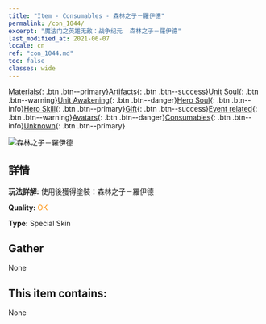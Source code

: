 ```yaml
---
title: "Item - Consumables - 森林之子－羅伊德"
permalink: /con_1044/
excerpt: "魔法门之英雄无敌：战争纪元  森林之子－羅伊德"
last_modified_at: 2021-06-07
locale: cn
ref: "con_1044.md"
toc: false
classes: wide
---
```

 [Materials](/ItemsCN/){: .btn .btn--primary}[Artifacts](/ItemsCN/Artifacts/){: .btn .btn--success}[Unit Soul](/ItemsCN/UnitSoul/){: .btn .btn--warning}[Unit Awakening](/ItemsCN/UnitAwakening/){: .btn .btn--danger}[Hero Soul](/ItemsCN/HeroSoul/){: .btn .btn--info}[Hero Skill](/ItemsCN/HeroSkill/){: .btn .btn--primary}[Gift](/ItemsCN/Gift/){: .btn .btn--success}[Event related](/ItemsCN/Events/){: .btn .btn--warning}[Avatars](/ItemsCN/Avatars/){: .btn .btn--danger}[Consumables](/ItemsCN/Consumables/){: .btn .btn--info}[Unknown](/ItemsCN/Unknown/){: .btn .btn--primary}

 ![森林之子－羅伊德](/images/h/h_Ryland3.jpg)

## 詳情
 **玩法詳解:** 使用後獲得塗裝：森林之子－羅伊德

 **Quality:** <span style="color: #FF8C00">OK</span>

 **Type:** Special Skin

## Gather

  None

## This item contains:

  None


